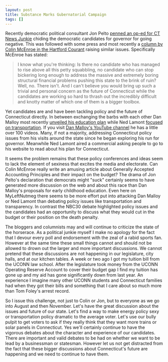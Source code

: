 ```yaml
---
layout: post
title: Substance Marks Gubernatorial Campaign
tags: []
---
```

Recently democratic political consultant Jon Pelto <a href="http://www.ctnewsjunkie.com/ctnj.php/archives/entry/op-ed_hey_democrats_face_it_we_suck/">penned an op-ed for CT News Junkie</a> chiding the democratic candidates for governor for going negative. This was followed with some press and most recently a <a href="http://www.courant.com/news/opinion/hc-op-mcenroe-primaries-mud0704-20100704,0,6373057.column">column by Colin McEnroe in the Hartford Courant</a> raising similar issues. Specifically McEnroe has stated:
<blockquote>I know what you're thinking: Is there no candidate who has managed to rise above all this petty squabbling, no candidate who can stop bickering long enough to address the massive and extremely boring structural financial problems pushing this state to the brink of ruin?
Well, no. There isn't. And I can't believe you would bring up such a trivial and personal concern as the future of Connecticut while the candidates are working so hard to thrash out the incredibly difficult and knotty matter of which one of them is a bigger toolbox.</blockquote>

Yet candidates are and have been tackling policy and the future of Connecticut directly. In between exchanging the barbs with each other Dan Malloy most recently <a href="http://www.youtube.com/watch?v=_On_tzyKr-w">unveiled his education plan</a> while Ned Lamont <a href="http://www.nedlamont.com/news/articles?id=0020">focused on transportation</a>. If you visit <a href="http://www.youtube.com/user/malloyforconnecticut">Dan Malloy's YouTube channel</a> he has a little over 100 videos. Many, if not a majority, addressing Connecticut policy issues from his visits around the state since he began exploring his run for governor. Meanwhile Ned Lamont aired a commercial asking people to go to his website to read about his plan for Connecticut.

It seems the problem remains that these policy conferences and ideas seem to lack the element of sexiness that excites the media and electorate. Can Colin McEnroe really write an amusing article about Generally Accepted Accounting Principles and their impact on the budget? The drama of Jon Pelto's declaration that democrats might "suck" certainly seems to have generated more discussion on the web and about this race than Dan Malloy's proposals for early childhood education. Even here on MyLeftNutmeg there seems to be more effort put into attacking Dan Malloy or Ned Lamont than debating policy issues like transportation and transparency. In contrast the NBC30 debate highlighted policy issues and the candidates had an opportunity to discuss what they would cut in the budget or their position on the death penalty.

The bloggers and columnists may and will continue to criticize the state of the horserace. As a political junkie myself I make no apology for the fact that I devour every poll and endorsement with the zeal of a rabid sports fan. However at the same time these small things cannot and should not be allowed to drown out the larger and more important discussions. We cannot pretend that these discussions are not happening in our legislature, city halls, and at our kitchen tables. A week or two ago I got my tuition bill from the UCONN law school. After the legislature took money from the UCONN Operating Reserve Account to cover their budget gap I find my tuition has gone up and my aid has gone significantly down from last year. An experience I imagine many other UCONN students and Connecticut families had when they got their bills and something that I care about so much more than Tom Foley's arrest record.

So I issue this challenge, not just to Colin or Jon, but to everyone as we go into August and then November. Let's have the great discussion about the issues and future of our state. Let's find a way to make energy policy sexy or transportation policy dramatic to the average voter. Let's use our bully pulpit to get voters to ask if they really think that they want more trains or solar panels in Connecticut. Yes we'll certainly continue to have the vigorous debates about the character and experience of our candidates. There are important and valid debates to be had on whether we want to be lead by a businessman or statesman. However let us not get distracted from the fact that these bigger discussions about Connecticut's future are happening and we need to continue to have them. 
